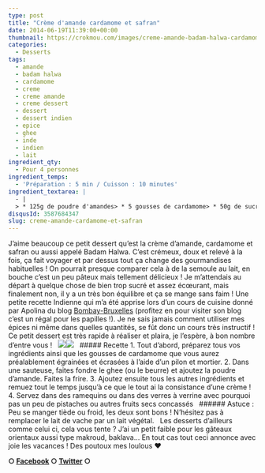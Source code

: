 ```yaml
---
type: post
title: "Crème d'amande cardamome et safran"
date: 2014-06-19T11:39:00+00:00
thumbnail: https://crokmou.com/images/creme-amande-badam-halwa-cardamome-safran.jpg
categories: 
  - Desserts
tags: 
  - amande
  - badam halwa
  - cardamome
  - creme
  - creme amande
  - creme dessert
  - dessert
  - dessert indien
  - epice
  - ghee
  - inde
  - indien
  - lait
ingredient_qty: 
  - Pour 4 personnes
ingredient_temps: 
  - 'Préparation : 5 min / Cuisson : 10 minutes'
ingredient_textarea: |
  - |
  > * 125g de poudre d'amandes> * 5 gousses de cardamome> * 50g de sucre> * 250ml de lait demi-écrémé> * 0,05g de safran en poudre (soit 1/2 capsule)> * 1 càs de ghee (ou éventuellement de beurre)> * 1 càs d'eau de rose (facultatif)
disqusId: 3587684347
slug: creme-amande-cardamome-et-safran
---
```


J’aime beaucoup ce petit dessert qu’est la crème d’amande, cardamome et safran ou aussi appelé Badam Halwa. C’est crémeux, doux et relevé à la fois, ça fait voyager et par dessus tout ça change des gourmandises habituelles ! On pourrait presque comparer cela à de la semoule au lait, en bouche c’est un peu pâteux mais tellement délicieux ! Je m’attendais au départ à quelque chose de bien trop sucré et assez écœurant, mais finalement non, il y a un très bon équilibre et ça se mange sans faim ! Une petite recette Indienne qui m’a été apprise lors d’un cours de cuisine donné par Apolina du blog [Bombay-Bruxelles](http://bombay-bruxelles.blogspot.fr/) (profitez en pour visiter son blog c’est un régal pour les papilles !). Je ne sais jamais comment utiliser mes épices ni même dans quelles quantités, se fût donc un cours très instructif ! Ce petit dessert est très rapide à réaliser et plaira, je l’espère, à bon nombre d’entre vous !   ![](http://www.crokmou.com/wp-content/uploads/2015/03/creme-amande-badam-halwa-cardamome-safran-2.jpg)![](http://www.crokmou.com/wp-content/uploads/2015/03/creme-amande-badam-halwa-cardamome-safran-1.jpg)   ##### Recette 1\. Tout d’abord, préparez tous vos ingrédients ainsi que les gousses de cardamome que vous aurez préalablement égrainées et écrasées à l’aide d’un pilon et mortier. 2\. Dans une sauteuse, faites fondre le ghee (ou le beurre) et ajoutez la poudre d’amande. Faites la frire. 3\. Ajoutez ensuite tous les autres ingrédients et remuez tout le temps jusqu’à ce que le tout ai la consistance d’une crème ! 4\. Servez dans des ramequins ou dans des verres à verrine avec pourquoi pas un peu de pistaches ou autres fruits secs concassés   ###### Astuce : Peu se manger tiède ou froid, les deux sont bons ! N’hésitez pas à remplacer le lait de vache par un lait végétal.   Les desserts d’ailleurs comme celui ci, cela vous tente ? J’ai un petit faible pour les gâteaux orientaux aussi type makroud, baklava… En tout cas tout ceci annonce avec joie les vacances ! Des poutoux mes loulous ❤  

**○ [Facebook](https://www.facebook.com/crokmou.blog) ○ [Twitter](https://twitter.com/Crokmou) ○**